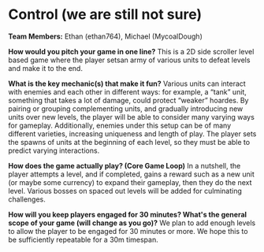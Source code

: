 # Control (we are still not sure)

**Team Members:** Ethan (ethan764), Michael (MycoalDough)

**How would you pitch your game in one line?**
This is a 2D side scroller level based game where the player setsan army of various units to defeat levels and make it to the end.

**What is the key mechanic(s) that make it fun?**
Various units can interact with enemies and each other in different ways: for example, a “tank” unit, something that takes a lot of damage, could protect “weaker” hoardes. By pairing or grouping complementing units, and gradually introducing new units over new levels, the player will be able to consider many varying ways for gameplay. Additionally, enemies under this setup can be of many different varieties, increasing uniqueness and length of play. The player sets the spawns of units at the beginning of each level, so they must be able to predict varying interactions.

**How does the game actually play? (Core Game Loop)**
In a nutshell, the player attempts a level, and if completed, gains a reward such as a new unit (or maybe some currency) to expand their gameplay, then they do the next level. Various bosses on spaced out levels will be added for culminating challenges.

**How will you keep players engaged for 30 minutes? What's the general scope of your game (will change as you go)?**
We plan to add enough levels to allow the player to be engaged for 30 minutes or more. We hope this to be sufficiently repeatable for a 30m timespan.
